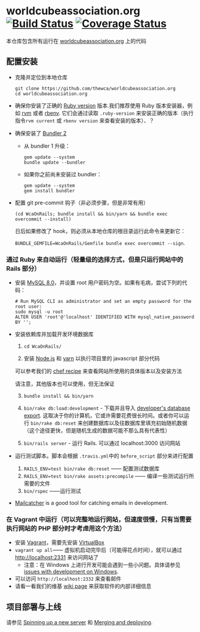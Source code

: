 # worldcubeassociation.org [![Build Status](https://travis-ci.org/thewca/worldcubeassociation.org.svg?branch=master)](https://travis-ci.org/thewca/worldcubeassociation.org) [![Coverage Status](https://coveralls.io/repos/github/thewca/worldcubeassociation.org/badge.svg?branch=master)](https://coveralls.io/github/thewca/worldcubeassociation.org?branch=master)

本仓库包含所有运行在 [worldcubeassociation.org](https://www.worldcubeassociation.org/) 上的代码

## 配置安装

- 克隆并定位到本地仓库
  ```
  git clone https://github.com/thewca/worldcubeassociation.org
  cd worldcubeassociation.org
  ```

- 确保你安装了正确的 [Ruby version](./.ruby-version)  版本.我们推荐使用 Ruby 版本安装器，例如 [rvm](https://rvm.io/rvm/install) 或者  [rbenv](https://github.com/rbenv/rbenv). 它们会通过读取 `.ruby-version` 来安装正确的版本（执行指令`rvm current` 或 `rbenv version` 来查看安装的版本）、？

- 确保安装了  [Bundler 2](https://bundler.io/v2.0/guides/bundler_2_upgrade.html)

  - 从 bundler 1 升级：

    ```
    gem update --system
    bundle update --bundler
    ```

  - 如果你之前尚未安装过 bundler：

    ```
    gem update --system
    gem install bundler
    ```

- 配置 git pre-commit 钩子（非必须步骤，但是非常有用）

  ```shell
  (cd WcaOnRails; bundle install && bin/yarn && bundle exec overcommit --install)
  ```
  日后如果修改了 hook，则必须从本地仓库的根目录运行此命令来更新它：

  `BUNDLE_GEMFILE=WcaOnRails/Gemfile bundle exec overcommit --sign`.



### 通过 Ruby 来自动运行（轻量级的选择方式，但是只运行网站中的 Rails 部分）

- 安装 [MySQL 8.0](https://dev.mysql.com/doc/refman/8.0/en/linux-installation.html)，并设置 root 用户密码为空。如果有毛病，尝试下列的代码：

  ```shell
  # Run MySQL CLI as administrator and set an empty password for the root user:
  sudo mysql -u root
  ALTER USER 'root'@'localhost' IDENTIFIED WITH mysql_native_password BY '';
  ```

- 安装依赖库并加载开发环境数据库

  1. `cd WcaOnRails/`

  2. 安装 [Node.js](https://nodejs.org/en/)  和 [yarn](https://yarnpkg.com/en/docs/install) 以执行项目里的 javascript 部分代码

    可以参考我们的 [chef recipe](https://github.com/thewca/worldcubeassociation.org/blob/master/chef/site-cookbooks/wca/recipes/default.rb#L6-L23) 来查看网站所使用的具体版本以及安装方法

    请注意，其他版本也可以使用，但无法保证

  3. `bundle install && bin/yarn`

  4. `bin/rake db:load:development` - 下载并且导入 [developer's database export](https://github.com/thewca/worldcubeassociation.org/wiki/Developer-database-export). 这取决于你的计算机，它或许需要花费很长时间。或者你可以运行 `bin/rake db:reset`  来创建数据库以及往数据库里填充初始随机数据（这个途径更快，但是随机生成的数据可能不那么具有代表性）

  5. `bin/rails server` - 运行 Rails. 可以通过 localhost:3000 访问网站

- 运行测试脚本。脚本会根据 `.travis.yml`中的 `before_script`  部分来进行配置

  1. `RAILS_ENV=test bin/rake db:reset` —— 配置测试数据库
  2. `RAILS_ENV=test bin/rake assets:precompile` —— 编译一些测试运行所需要的文件
  3. `bin/rspec` ——运行测试

- [Mailcatcher](http://mailcatcher.me/) is a good tool for catching emails in development.



### 在 Vagrant 中运行（可以完整地运行网站，但速度很慢，只有当需要执行网站的 PHP 部分时才考虑用这个方法）

- 安装 [Vagrant](https://www.vagrantup.com/)，需要先安装 [VirtualBox](https://www.virtualbox.org/)
- `vagrant up all`—— 虚拟机启动完毕后（可能得花点时间），就可以通过 [http://localhost:2331](http://localhost:2331) 来访问网站了
  - 注意：在 Windows 上进行开发可能会遇到一些小问题。具体请参见 [issues with development on Windows](https://github.com/thewca/worldcubeassociation.org/issues/393).
- 可以访问 `http://localhost:2332` 来查看邮件
- 请看一看我们的维基 [wiki page](https://github.com/thewca/worldcubeassociation.org/wiki/Misc.-important-commands-to-know) 来获取软件的内部详细信息



## 项目部署与上线

请参见 [Spinning up a new server](https://github.com/thewca/worldcubeassociation.org/wiki/Spinning-up-a-new-server) 和 [Merging and deploying](https://github.com/thewca/worldcubeassociation.org/wiki/Merging-and-deploying).